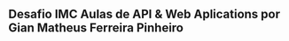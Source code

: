 Desafio IMC Aulas de API & Web Aplications
por Gian Matheus Ferreira Pinheiro
-------------------------